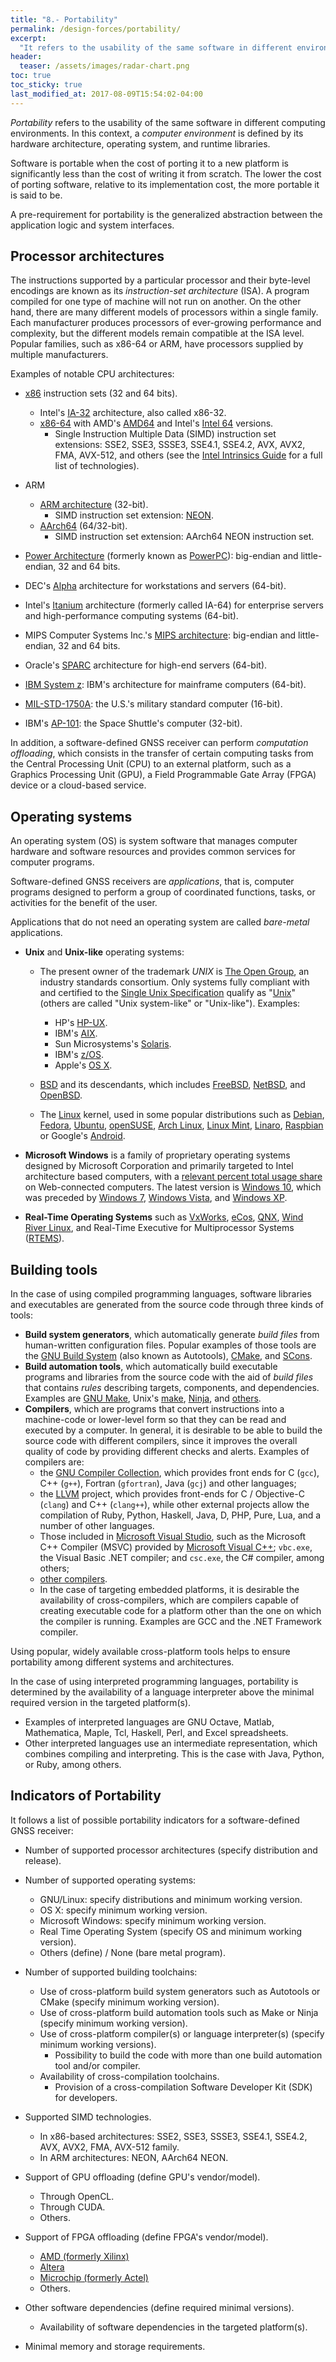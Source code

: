 ```yaml
---
title: "8.- Portability"
permalink: /design-forces/portability/
excerpt:
  "It refers to the usability of the same software in different environments."
header:
  teaser: /assets/images/radar-chart.png
toc: true
toc_sticky: true
last_modified_at: 2017-08-09T15:54:02-04:00
---
```


_Portability_ refers to the usability of the same software in different
computing environments. In this context, a _computer environment_ is defined by
its hardware architecture, operating system, and runtime libraries.

Software is portable when the cost of porting it to a new platform is
significantly less than the cost of writing it from scratch. The lower the cost
of porting software, relative to its implementation cost, the more portable it
is said to be.

A pre-requirement for portability is the generalized abstraction between the
application logic and system interfaces.

## Processor architectures

The instructions supported by a particular processor and their byte-level
encodings are known as its _instruction-set architecture_ (ISA). A program
compiled for one type of machine will not run on another. On the other hand,
there are many different models of processors within a single family. Each
manufacturer produces processors of ever-growing performance and complexity, but
the different models remain compatible at the ISA level. Popular families, such
as x86-64 or ARM, have processors supplied by multiple manufacturers.

Examples of notable CPU architectures:

- [x86](https://en.wikipedia.org/wiki/X86) instruction sets (32 and 64 bits).
  - Intel's [IA-32](https://en.wikipedia.org/wiki/IA-32) architecture, also
    called x86-32.
  - [x86-64](https://en.wikipedia.org/wiki/X86-64) with AMD's
    [AMD64](https://en.wikipedia.org/wiki/X86-64#AMD64) and Intel's
    [Intel 64](https://en.wikipedia.org/wiki/X86-64#Intel_64) versions.
    - Single Instruction Multiple Data (SIMD) instruction set extensions: SSE2,
      SSE3, SSSE3, SSE4.1, SSE4.2, AVX, AVX2, FMA, AVX-512, and others (see the
      [Intel Intrinsics
      Guide](https://www.intel.com/content/www/us/en/docs/intrinsics-guide/index.html)
      for a full list of technologies).

- ARM
  - [ARM architecture](https://en.wikipedia.org/wiki/ARM_architecture) (32-bit).
    - SIMD instruction set extension:
      [NEON](https://developer.arm.com/Architectures/Neon).
  - [AArch64](https://en.wikipedia.org/wiki/ARM_architecture#64-bit)
    (64/32-bit).
    - SIMD instruction set extension: AArch64 NEON instruction set.

- [Power Architecture](https://en.wikipedia.org/wiki/Power_Architecture)
  (formerly known as [PowerPC](https://en.wikipedia.org/wiki/PowerPC)):
  big-endian and little-endian, 32 and 64 bits.

- DEC's [Alpha](https://en.wikipedia.org/wiki/DEC_Alpha) architecture for
  workstations and servers (64-bit).

- Intel's [Itanium](https://en.wikipedia.org/wiki/Itanium) architecture
  (formerly called IA-64) for enterprise servers and high-performance computing
  systems (64-bit).

- MIPS Computer Systems Inc.'s
  [MIPS architecture](https://en.wikipedia.org/wiki/MIPS_instruction_set):
  big-endian and little-endian, 32 and 64 bits.

- Oracle's [SPARC](https://en.wikipedia.org/wiki/SPARC) architecture for
  high-end servers (64-bit).

- [IBM System z](https://en.wikipedia.org/wiki/IBM_System_z): IBM's architecture
  for mainframe computers (64-bit).

- [MIL-STD-1750A](https://en.wikipedia.org/wiki/MIL-STD-1750A): the U.S.'s
  military standard computer (16-bit).

- IBM's [AP-101](https://en.wikipedia.org/wiki/IBM_AP-101): the Space Shuttle's
  computer (32-bit).

In addition, a software-defined GNSS receiver can perform _computation
offloading_, which consists in the transfer of certain computing tasks from the
Central Processing Unit (CPU) to an external platform, such as a Graphics
Processing Unit (GPU), a Field Programmable Gate Array (FPGA) device or a
cloud-based service.

## Operating systems

An operating system (OS) is system software that manages computer hardware and
software resources and provides common services for computer programs.

Software-defined GNSS receivers are _applications_, that is, computer programs
designed to perform a group of coordinated functions, tasks, or activities for
the benefit of the user.

Applications that do not need an operating system are called _bare-metal_
applications.

- **Unix** and **Unix-like** operating systems:

  - The present owner of the trademark _UNIX_ is
    [The Open Group](https://www.opengroup.org/), an industry standards
    consortium. Only systems fully compliant with and certified to the
    [Single Unix Specification](https://en.wikipedia.org/wiki/Single_UNIX_Specification)
    qualify as "[Unix](https://en.wikipedia.org/wiki/Unix)" (others are called
    "Unix system-like" or "Unix-like"). Examples:
    - HP's [HP-UX](https://en.wikipedia.org/wiki/HP-UX).
    - IBM's [AIX](https://en.wikipedia.org/wiki/IBM_AIX).
    - Sun Microsystems's
      [Solaris](<https://en.wikipedia.org/wiki/Solaris_(operating_system)>).
    - IBM's [z/OS](https://en.wikipedia.org/wiki/Z/OS).
    - Apple's [OS X](https://en.wikipedia.org/wiki/OS_X).

  - [BSD](https://en.wikipedia.org/wiki/Berkeley_Software_Distribution) and its
    descendants, which includes
    [FreeBSD](https://en.wikipedia.org/wiki/FreeBSD),
    [NetBSD](https://en.wikipedia.org/wiki/NetBSD), and
    [OpenBSD](https://en.wikipedia.org/wiki/OpenBSD).

  - The [Linux](https://en.wikipedia.org/wiki/Linux) kernel, used in some
    popular distributions such as [Debian](https://www.debian.org/),
    [Fedora](https://fedoraproject.org/), [Ubuntu](https://ubuntu.com/),
    [openSUSE](https://www.opensuse.org/),
    [Arch Linux](https://archlinux.org/),
    [Linux Mint](https://www.linuxmint.com/),
    [Linaro](https://en.wikipedia.org/wiki/Linaro),
    [Raspbian](https://www.raspbian.org/) or Google's
    [Android](https://www.android.com/).

- **Microsoft Windows** is a family of proprietary operating systems designed by
  Microsoft Corporation and primarily targeted to Intel architecture based
  computers, with a
  [relevant percent total usage share](https://en.wikipedia.org/wiki/Usage_share_of_operating_systems)
  on Web-connected computers. The latest version is
  [Windows 10](https://en.wikipedia.org/wiki/Windows_10), which was preceded by
  [Windows 7](https://en.wikipedia.org/wiki/Windows_7),
  [Windows Vista](https://en.wikipedia.org/wiki/Windows_Vista), and
  [Windows XP](https://en.wikipedia.org/wiki/Windows_XP).

- **Real-Time Operating Systems** such as
  [VxWorks](https://www.windriver.com/products/vxworks),
  [eCos](http://ecos.sourceware.org/), [QNX](https://blackberry.qnx.com/en/),
  [Wind River Linux](https://www.windriver.com/products/linux), and Real-Time Executive for
  Multiprocessor Systems ([RTEMS](https://www.rtems.org/)).

## Building tools

In the case of using compiled programming languages, software libraries and
executables are generated from the source code through three kinds of tools:

- **Build system generators**, which automatically generate _build files_ from
  human-written configuration files. Popular examples of those tools are the
  [GNU Build System](https://en.wikipedia.org/wiki/GNU_Build_System) (also known
  as Autotools), [CMake](https://cmake.org), and [SCons](https://scons.org).
- **Build automation tools**, which automatically build executable
  programs and libraries from the source code with the aid of _build files_ that
  contains _rules_ describing targets, components, and dependencies. Examples
  are [GNU Make](https://www.gnu.org/software/make/), Unix's
  [make](https://pubs.opengroup.org/onlinepubs/9699919799/utilities/make.html),
  [Ninja](https://ninja-build.org), and
  [others](https://en.wikipedia.org/wiki/List_of_build_automation_software).
- **Compilers**, which are programs that convert instructions into a
  machine-code or lower-level form so that they can be read and executed by a
  computer. In general, it is desirable to be able to build the source code with
  different compilers, since it improves the overall quality of code by
  providing different checks and alerts. Examples of compilers are:
  - the [GNU Compiler Collection](https://gcc.gnu.org), which provides front
    ends for C (`gcc`), C++ (`g++`), Fortran (`gfortran`), Java (`gcj`) and
    other languages;
  - the [LLVM](https://llvm.org) project, which provides front-ends for C /
    Objective-C (`clang`) and C++ (`clang++`), while other external projects
    allow the compilation of Ruby, Python, Haskell, Java, D, PHP, Pure, Lua, and
    a number of other languages.
  - Those included in [Microsoft Visual Studio](https://visualstudio.microsoft.com/),
    such as the Microsoft C++ Compiler (MSVC) provided by
    [Microsoft Visual C++](https://en.wikipedia.org/wiki/Microsoft_Visual_C%2B%2B);
    `vbc.exe`, the Visual Basic .NET compiler; and `csc.exe`, the C# compiler,
    among others;
  - [other compilers](https://en.wikipedia.org/wiki/List_of_compilers).
  - In the case of targeting embedded platforms, it is desirable the
    availability of cross-compilers, which are compilers capable of creating
    executable code for a platform other than the one on which the compiler is
    running. Examples are GCC and the .NET Framework compiler.

Using popular, widely available cross-platform tools helps to ensure portability
among different systems and architectures.

In the case of using interpreted programming languages, portability is
determined by the availability of a language interpreter above the minimal
required version in the targeted platform(s).

- Examples of interpreted languages are GNU Octave, Matlab, Mathematica, Maple,
  Tcl, Haskell, Perl, and Excel spreadsheets.
- Other interpreted languages use an intermediate representation, which combines
  compiling and interpreting. This is the case with Java, Python, or Ruby, among
  others.

## Indicators of Portability

It follows a list of possible portability indicators for a software-defined GNSS
receiver:

- Number of supported processor architectures (specify distribution and
  release).

- Number of supported operating systems:
  - GNU/Linux: specify distributions and minimum working version.
  - OS X: specify minimum working version.
  - Microsoft Windows: specify minimum working version.
  - Real Time Operating System (specify OS and minimum working version).
  - Others (define) / None (bare metal program).

- Number of supported building toolchains:
  - Use of cross-platform build system generators such as Autotools or CMake
    (specify minimum working version).
  - Use of cross-platform build automation tools such as Make or Ninja (specify
    minimum working version).
  - Use of cross-platform compiler(s) or language interpreter(s) (specify
    minimum working versions).
    - Possibility to build the code with more than one build automation tool
      and/or compiler.
  - Availability of cross-compilation toolchains.
    - Provision of a cross-compilation Software Developer Kit (SDK) for
      developers.

- Supported SIMD technologies.
  - In x86-based architectures: SSE2, SSE3, SSSE3, SSE4.1, SSE4.2, AVX, AVX2,
    FMA, AVX-512 family.
  - In ARM architectures: NEON, AArch64 NEON.

- Support of GPU offloading (define GPU's vendor/model).
  - Through OpenCL.
  - Through CUDA.
  - Others.

- Support of FPGA offloading (define FPGA's vendor/model).
  - [AMD (formerly Xilinx)](https://www.amd.com/en/products/adaptive-socs-and-fpgas/fpga.html)
  - [Altera](https://www.altera.com/)
  - [Microchip (formerly Actel)](https://www.microchip.com/en-us/products/fpgas-and-plds#)
  - Others.

- Other software dependencies (define required minimal versions).
  - Availability of software dependencies in the targeted platform(s).

- Minimal memory and storage requirements.
